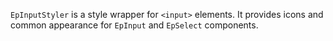 `EpInputStyler` is a style wrapper for `<input>` elements. It provides icons and common appearance for `EpInput` and `EpSelect` components.